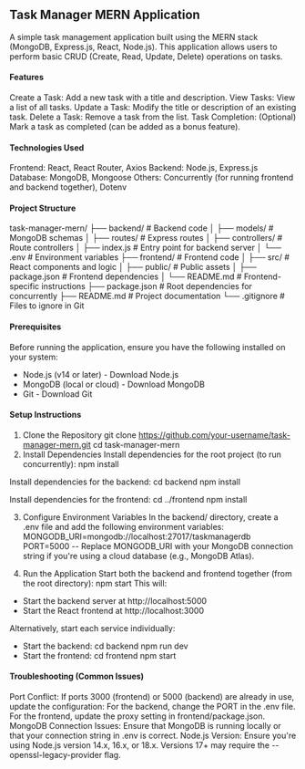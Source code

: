 ## Task Manager MERN Application
A simple task management application built using the MERN stack (MongoDB, Express.js, React, Node.js). This application allows users to perform basic CRUD (Create, Read, Update, Delete) operations on tasks.

#### Features
Create a Task: Add a new task with a title and description.
View Tasks: View a list of all tasks.
Update a Task: Modify the title or description of an existing task.
Delete a Task: Remove a task from the list.
Task Completion: (Optional) Mark a task as completed (can be added as a bonus feature).

#### Technologies Used
Frontend: React, React Router, Axios
Backend: Node.js, Express.js
Database: MongoDB, Mongoose
Others: Concurrently (for running frontend and backend together), Dotenv

#### Project Structure
task-manager-mern/
├── backend/                 # Backend code
│   ├── models/              # MongoDB schemas
│   ├── routes/              # Express routes
│   ├── controllers/         # Route controllers
│   ├── index.js             # Entry point for backend server
│   └── .env                 # Environment variables
├── frontend/                # Frontend code
│   ├── src/                 # React components and logic
│   ├── public/              # Public assets
│   ├── package.json         # Frontend dependencies
│   └── README.md            # Frontend-specific instructions
├── package.json             # Root dependencies for concurrently
├── README.md                # Project documentation
└── .gitignore               # Files to ignore in Git

#### Prerequisites
Before running the application, ensure you have the following installed on your system:
- Node.js (v14 or later) - Download Node.js
- MongoDB (local or cloud) - Download MongoDB
- Git - Download Git

#### Setup Instructions
1. Clone the Repository
git clone https://github.com/your-username/task-manager-mern.git
cd task-manager-mern
2. Install Dependencies
Install dependencies for the root project (to run concurrently):
npm install

Install dependencies for the backend:
cd backend
npm install

Install dependencies for the frontend:
cd ../frontend
npm install

3. Configure Environment Variables
In the backend/ directory, create a .env file and add the following environment variables:
  MONGODB_URI=mongodb://localhost:27017/taskmanagerdb
  PORT=5000
-- Replace MONGODB_URI with your MongoDB connection string if you're using a cloud database (e.g., MongoDB Atlas).

4. Run the Application
Start both the backend and frontend together (from the root directory):
npm start
This will:
- Start the backend server at http://localhost:5000
- Start the React frontend at http://localhost:3000

Alternatively, start each service individually:
- Start the backend:
  cd backend
  npm run dev
- Start the frontend:
  cd frontend
  npm start

#### Troubleshooting (Common Issues)
Port Conflict: If ports 3000 (frontend) or 5000 (backend) are already in use, update the configuration:
  For the backend, change the PORT in the .env file.
  For the frontend, update the proxy setting in frontend/package.json.
MongoDB Connection Issues: Ensure that MongoDB is running locally or that your connection string in .env is correct.
Node.js Version: Ensure you're using Node.js version 14.x, 16.x, or 18.x. Versions 17+ may require the --openssl-legacy-provider flag.
